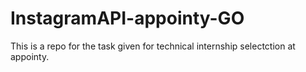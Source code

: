 # InstagramAPI-appointy-GO
 This is a repo for the task given for technical internship selectction at appointy. 
